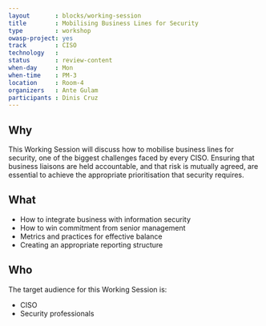 ```yaml
---
layout       : blocks/working-session
title        : Mobilising Business Lines for Security
type         : workshop
owasp-project: yes
track        : CISO
technology   :
status       : review-content
when-day     : Mon
when-time    : PM-3
location     : Room-4
organizers   : Ante Gulam
participants : Dinis Cruz
---
```


## Why

This Working Session will discuss how to mobilise business lines for security, one of the biggest challenges faced by every CISO. Ensuring that business liaisons are held accountable, and that risk is mutually agreed, are essential to achieve the appropriate prioritisation that security requires. 

## What

- How to integrate business with information security
- How to win commitment from senior management 
- Metrics and practices for effective balance
- Creating an appropriate reporting structure

## Who

The target audience for this Working Session is:

- CISO
- Security professionals
